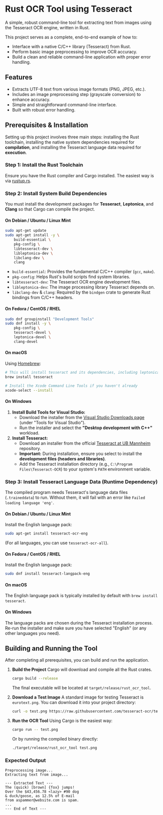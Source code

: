 
# Rust OCR Tool using Tesseract

A simple, robust command-line tool for extracting text from images using the Tesseract OCR engine, written in Rust.

This project serves as a complete, end-to-end example of how to:
-   Interface with a native C/C++ library (Tesseract) from Rust.
-   Perform basic image preprocessing to improve OCR accuracy.
-   Build a clean and reliable command-line application with proper error handling.

## Features

-   Extracts UTF-8 text from various image formats (PNG, JPEG, etc.).
-   Includes an image preprocessing step (grayscale conversion) to enhance accuracy.
-   Simple and straightforward command-line interface.
-   Built with robust error handling.

## Prerequisites & Installation

Setting up this project involves three main steps: installing the Rust toolchain, installing the native system dependencies required for **compilation**, and installing the Tesseract language data required for **execution**.

### Step 1: Install the Rust Toolchain

Ensure you have the Rust compiler and Cargo installed. The easiest way is via [rustup.rs](https://rustup.rs/).

### Step 2: Install System Build Dependencies

You must install the development packages for **Tesseract**, **Leptonica**, and **Clang** so that Cargo can compile the project.

#### On Debian / Ubuntu / Linux Mint

```bash
sudo apt-get update
sudo apt-get install -y \
    build-essential \
    pkg-config \
    libtesseract-dev \
    libleptonica-dev \
    libclang-dev \
    clang
```
-   `build-essential`: Provides the fundamental C/C++ compiler (`gcc`, `make`).
-   `pkg-config`: Helps Rust's build scripts find system libraries.
-   `libtesseract-dev`: The Tesseract OCR engine development files.
-   `libleptonica-dev`: The image processing library Tesseract depends on.
-   `libclang-dev` & `clang`: Required by the `bindgen` crate to generate Rust bindings from C/C++ headers.

#### On Fedora / CentOS / RHEL

```bash
sudo dnf groupinstall "Development Tools"
sudo dnf install -y \
    pkg-config \
    tesseract-devel \
    leptonica-devel \
    clang-devel
```

#### On macOS

Using [Homebrew](https://brew.sh/):
```bash
# This will install tesseract and its dependencies, including leptonica
brew install tesseract

# Install the Xcode Command Line Tools if you haven't already
xcode-select --install
```

#### On Windows

1.  **Install Build Tools for Visual Studio:**
    -   Download the installer from the [Visual Studio Downloads page](https://visualstudio.microsoft.com/downloads/) (under "Tools for Visual Studio").
    -   Run the installer and select the **"Desktop development with C++"** workload.
2.  **Install Tesseract:**
    -   Download an installer from the official [Tesseract at UB Mannheim](https://github.com/UB-Mannheim/tesseract/wiki) repository.
    -   **Important:** During installation, ensure you select to install the **development files (headers and libraries)**.
    -   Add the Tesseract installation directory (e.g., `C:\Program Files\Tesseract-OCR`) to your system's `PATH` environment variable.

### Step 3: Install Tesseract Language Data (Runtime Dependency)

The compiled program needs Tesseract's language data files (`.traineddata`) to run. Without them, it will fail with an error like `Failed loading language 'eng'`.

#### On Debian / Ubuntu / Linux Mint
Install the English language pack:
```bash
sudo apt-get install tesseract-ocr-eng
```
(For all languages, you can use `tesseract-ocr-all`).

#### On Fedora / CentOS / RHEL
Install the English language pack:
```bash
sudo dnf install tesseract-langpack-eng
```

#### On macOS
The English language pack is typically installed by default with `brew install tesseract`.

#### On Windows
The language packs are chosen during the Tesseract installation process. Re-run the installer and make sure you have selected "English" (or any other languages you need).

## Building and Running the Tool

After completing all prerequisites, you can build and run the application.

1.  **Build the Project**
    Cargo will download and compile all the Rust crates.
    ```bash
    cargo build --release
    ```
    The final executable will be located at `target/release/rust_ocr_tool`.

2.  **Download a Test Image**
    A standard image for testing Tesseract is `eurotext.png`. You can download it into your project directory:
    ```bash
    curl -o test.png https://raw.githubusercontent.com/tesseract-ocr/tessdoc/main/images/eurotext.png
    ```

3.  **Run the OCR Tool**
    Using Cargo is the easiest way:
    ```bash
    cargo run -- test.png
    ```
    Or by running the compiled binary directly:
    ```bash
    ./target/release/rust_ocr_tool test.png
    ```

### Expected Output

```
Preprocessing image...
Extracting text from image...

--- Extracted Text ---
The (quick) [brown] {fox} jumps!
Over the $43,456.78 <lazy> #90 dog
& duck/goose, as 12.5% of E-mail
from aspammer@website.com is spam.
...
--- End of Text ---
```